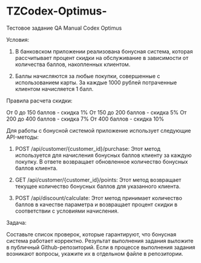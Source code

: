 # TZCodex-Optimus-
Тестовое задание QA Manual 
 Codex Optimus 


Условия: 

1) В банковском приложении реализована бонусная система, которая рассчитывает процент скидки на обслуживание в зависимости от количества баллов, накопленных клиентом. 

2) Баллы начисляются за любые покупки, совершенные с использованием карты. За каждые 1000 рублей потраченные клиентом начисляется 1 балл. 


Правила расчета скидки: 

От 0 до 150 баллов - скидка 1%
От 150 до 200 баллов - скидка 5%
От 200 до 400 баллов - скидка 7%
От 400 баллов - скидка 10%


Для работы с бонусной системой приложение использует следующие API-методы:

1) POST /api/customer/{customer_id}/purchase: Этот метод используется для начисления бонусных баллов клиенту за каждую покупку. В ответе возвращает обновленное количество бонусных баллов клиента.

2) GET /api/customer/{customer_id}/points: Этот метод возвращает текущее количество бонусных баллов для указанного клиента.

3) POST /api/discount/calculate: Этот метод принимает количество баллов в качестве параметра и возвращает процент скидки в соответствии с условиями начисления.


Задача:

Составьте список проверок, которые гарантируют, что бонусная система работает корректно.
Результат выполнения задания выложите в публичный Github-репозиторий.
Если в процессе выполнения задания возникают вопросы, укажите их в отдельном файле в репозитории.
